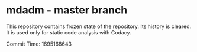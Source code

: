 # mdadm - master branch

This repository contains frozen state of the repository.
Its history is cleared. It is used only for static code
analysis with Codacy.

Commit Time: 1695168643